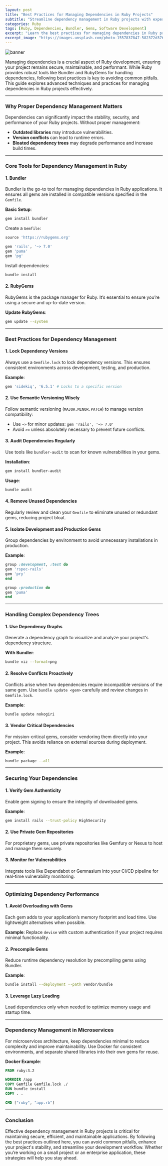 ```yaml
---
layout: post
title: "Best Practices for Managing Dependencies in Ruby Projects"
subtitle: "Streamline dependency management in Ruby projects with expert tips and techniques."
categories: Ruby
tags: [Ruby, Dependencies, Bundler, Gems, Software Development]
excerpt: "Learn the best practices for managing dependencies in Ruby projects, including using Bundler, maintaining gem security, and optimizing performance."
excerpt_image: "https://images.unsplash.com/photo-1557837847-582372d3765b"
---
```

![banner](https://images.unsplash.com/photo-1557837847-582372d3765b)

Managing dependencies is a crucial aspect of Ruby development, ensuring your project remains secure, maintainable, and performant. While Ruby provides robust tools like Bundler and RubyGems for handling dependencies, following best practices is key to avoiding common pitfalls. This guide explores advanced techniques and practices for managing dependencies in Ruby projects effectively.

---

### Why Proper Dependency Management Matters

Dependencies can significantly impact the stability, security, and performance of your Ruby projects. Without proper management:
- **Outdated libraries** may introduce vulnerabilities.
- **Version conflicts** can lead to runtime errors.
- **Bloated dependency trees** may degrade performance and increase build times.

---

### Core Tools for Dependency Management in Ruby

#### 1. **Bundler**
Bundler is the go-to tool for managing dependencies in Ruby applications. It ensures all gems are installed in compatible versions specified in the `Gemfile`.

**Basic Setup**:
```bash
gem install bundler
```

Create a `Gemfile`:
```ruby
source 'https://rubygems.org'

gem 'rails', '~> 7.0'
gem 'puma'
gem 'pg'
```

Install dependencies:
```bash
bundle install
```

#### 2. **RubyGems**
RubyGems is the package manager for Ruby. It’s essential to ensure you’re using a secure and up-to-date version.

**Update RubyGems**:
```bash
gem update --system
```

---

### Best Practices for Dependency Management

#### 1. **Lock Dependency Versions**
Always use a `Gemfile.lock` to lock dependency versions. This ensures consistent environments across development, testing, and production.

**Example**:
```ruby
gem 'sidekiq', '6.5.1' # Locks to a specific version
```

#### 2. **Use Semantic Versioning Wisely**
Follow semantic versioning (`MAJOR.MINOR.PATCH`) to manage version compatibility:
- Use `~>` for minor updates: `gem 'rails', '~> 7.0'`
- Avoid `>=` unless absolutely necessary to prevent future conflicts.

#### 3. **Audit Dependencies Regularly**
Use tools like `bundler-audit` to scan for known vulnerabilities in your gems.

**Installation**:
```bash
gem install bundler-audit
```

**Usage**:
```bash
bundle audit
```

#### 4. **Remove Unused Dependencies**
Regularly review and clean your `Gemfile` to eliminate unused or redundant gems, reducing project bloat.

#### 5. **Isolate Development and Production Gems**
Group dependencies by environment to avoid unnecessary installations in production.

**Example**:
```ruby
group :development, :test do
gem 'rspec-rails'
gem 'pry'
end

group :production do
gem 'puma'
end
```

---

### Handling Complex Dependency Trees

#### 1. **Use Dependency Graphs**
Generate a dependency graph to visualize and analyze your project's dependency structure.

**With Bundler**:
```bash
bundle viz --format=png
```

#### 2. **Resolve Conflicts Proactively**
Conflicts arise when two dependencies require incompatible versions of the same gem. Use `bundle update <gem>` carefully and review changes in `Gemfile.lock`.

**Example**:
```bash
bundle update nokogiri
```

#### 3. **Vendor Critical Dependencies**
For mission-critical gems, consider vendoring them directly into your project. This avoids reliance on external sources during deployment.

**Example**:
```bash
bundle package --all
```

---

### Securing Your Dependencies

#### 1. **Verify Gem Authenticity**
Enable gem signing to ensure the integrity of downloaded gems.

**Example**:
```bash
gem install rails --trust-policy HighSecurity
```

#### 2. **Use Private Gem Repositories**
For proprietary gems, use private repositories like Gemfury or Nexus to host and manage them securely.

#### 3. **Monitor for Vulnerabilities**
Integrate tools like Dependabot or Gemnasium into your CI/CD pipeline for real-time vulnerability monitoring.

---

### Optimizing Dependency Performance

#### 1. **Avoid Overloading with Gems**
Each gem adds to your application’s memory footprint and load time. Use lightweight alternatives when possible.

**Example**:
Replace `devise` with custom authentication if your project requires minimal functionality.

#### 2. **Precompile Gems**
Reduce runtime dependency resolution by precompiling gems using Bundler.

**Example**:
```bash
bundle install --deployment --path vendor/bundle
```

#### 3. **Leverage Lazy Loading**
Load dependencies only when needed to optimize memory usage and startup time.

---

### Dependency Management in Microservices

For microservices architecture, keep dependencies minimal to reduce complexity and improve maintainability. Use Docker for consistent environments, and separate shared libraries into their own gems for reuse.

**Docker Example**:
```dockerfile
FROM ruby:3.2

WORKDIR /app
COPY Gemfile Gemfile.lock ./
RUN bundle install
COPY . .

CMD ["ruby", "app.rb"]
```

---

### Conclusion

Effective dependency management in Ruby projects is critical for maintaining secure, efficient, and maintainable applications. By following the best practices outlined here, you can avoid common pitfalls, enhance your project's stability, and streamline your development workflow. Whether you’re working on a small project or an enterprise application, these strategies will help you stay ahead.
